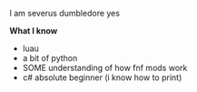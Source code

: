 I am severus dumbledore yes

**What I know**
- luau
- a bit of python
- SOME understanding of how fnf mods work
- c# absolute beginner (i know how to print)
